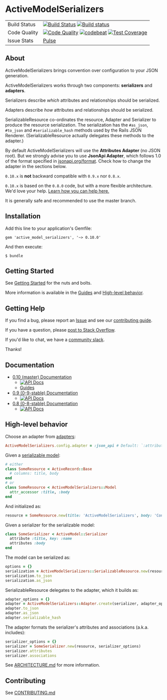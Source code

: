 # ActiveModelSerializers

<table>
  <tr>
    <td>Build Status</td>
    <td>
      <a href="https://travis-ci.org/rails-api/active_model_serializers"><img src="https://travis-ci.org/rails-api/active_model_serializers.svg?branch=master" alt="Build Status" ></a>
      <a href="https://ci.appveyor.com/project/joaomdmoura/active-model-serializers/branch/master"><img src="https://ci.appveyor.com/api/projects/status/x6xdjydutm54gvyt/branch/master?svg=true" alt="Build status"></a>
    </td>
  </tr>
  <tr>
    <td>Code Quality</td>
    <td>
      <a href="https://codeclimate.com/github/rails-api/active_model_serializers"><img src="https://codeclimate.com/github/rails-api/active_model_serializers/badges/gpa.svg" alt="Code Quality"></a>
      <a href="https://codebeat.co/projects/github-com-rails-api-active_model_serializers"><img src="https://codebeat.co/badges/a9ab35fa-8b5a-4680-9d4e-a81f9a55ebcd" alt="codebeat" ></a>
      <a href="https://codeclimate.com/github/rails-api/active_model_serializers/coverage"><img src="https://codeclimate.com/github/rails-api/active_model_serializers/badges/coverage.svg" alt="Test Coverage"></a>
    </td>
  </tr>
  <tr>
    <td>Issue Stats</td>
    <td>
      <a href="https://github.com/rails-api/active_model_serializers/pulse/monthly">Pulse</a>
    </td>
  </tr>
</table>

## About

ActiveModelSerializers brings convention over configuration to your JSON generation.

ActiveModelSerializers works through two components: **serializers** and **adapters**.

Serializers describe _which_ attributes and relationships should be serialized.

Adapters describe _how_ attributes and relationships should be serialized.

SerializableResource co-ordinates the resource, Adapter and Serializer to produce the
resource serialization. The serialization has the `#as_json`, `#to_json` and `#serializable_hash`
methods used by the Rails JSON Renderer. (SerializableResource actually delegates
these methods to the adapter.)

By default ActiveModelSerializers will use the **Attributes Adapter** (no JSON root).
But we strongly advise you to use **JsonApi Adapter**, which
follows 1.0 of the format specified in [jsonapi.org/format](http://jsonapi.org/format).
Check how to change the adapter in the sections below.

`0.10.x` is **not** backward compatible with `0.9.x` nor `0.8.x`.

`0.10.x` is based on the `0.8.0` code, but with a more flexible
architecture. We'd love your help. [Learn how you can help here.](CONTRIBUTING.md)

It is generally safe and recommended to use the master branch.

## Installation

Add this line to your application's Gemfile:

```
gem 'active_model_serializers', '~> 0.10.0'
```

And then execute:

```
$ bundle
```

## Getting Started

See [Getting Started](docs/general/getting_started.md) for the nuts and bolts.

More information is available in the [Guides](docs) and
[High-level behavior](README.md#high-level-behavior).

## Getting Help

If you find a bug, please report an [Issue](https://github.com/rails-api/active_model_serializers/issues/new)
and see our [contributing guide](CONTRIBUTING.md).

If you have a question, please [post to Stack Overflow](http://stackoverflow.com/questions/tagged/active-model-serializers).

If you'd like to chat, we have a [community slack](http://amserializers.herokuapp.com).

Thanks!

## Documentation

- [0.10 (master) Documentation](https://github.com/rails-api/active_model_serializers/tree/master)
  - [![API Docs](http://img.shields.io/badge/yard-docs-blue.svg)](http://www.rubydoc.info/github/rails-api/active_model_serializers/v0.10.0)
  - [Guides](docs)
- [0.9 (0-9-stable) Documentation](https://github.com/rails-api/active_model_serializers/tree/0-9-stable)
  - [![API Docs](http://img.shields.io/badge/yard-docs-blue.svg)](http://www.rubydoc.info/github/rails-api/active_model_serializers/0-9-stable)
- [0.8 (0-8-stable) Documentation](https://github.com/rails-api/active_model_serializers/tree/0-8-stable)
  - [![API Docs](http://img.shields.io/badge/yard-docs-blue.svg)](http://www.rubydoc.info/github/rails-api/active_model_serializers/0-8-stable)


## High-level behavior

Choose an adapter from [adapters](lib/active_model_serializers/adapter):

``` ruby
ActiveModelSerializers.config.adapter = :json_api # Default: `:attributes`
```

Given a [serializable model](lib/active_model/serializer/lint.rb):

```ruby
# either
class SomeResource < ActiveRecord::Base
  # columns: title, body
end
# or
class SomeResource < ActiveModelSerializers::Model
  attr_accessor :title, :body
end
```

And initialized as:

```ruby
resource = SomeResource.new(title: 'ActiveModelSerializers', body: 'Convention over configuration')
```

Given a serializer for the serializable model:

```ruby
class SomeSerializer < ActiveModel::Serializer
  attribute :title, key: :name
  attributes :body
end
```

The model can be serialized as:

```ruby
options = {}
serialization = ActiveModelSerializers::SerializableResource.new(resource, options)
serialization.to_json
serialization.as_json
```

SerializableResource delegates to the adapter, which it builds as:

```ruby
adapter_options = {}
adapter = ActiveModelSerializers::Adapter.create(serializer, adapter_options)
adapter.to_json
adapter.as_json
adapter.serializable_hash
```

The adapter formats the serializer's attributes and associations (a.k.a. includes):

```ruby
serializer_options = {}
serializer = SomeSerializer.new(resource, serializer_options)
serializer.attributes
serializer.associations
```
See [ARCHITECTURE.md](docs/ARCHITECTURE.md) for more information.

## Contributing

See [CONTRIBUTING.md](CONTRIBUTING.md)
